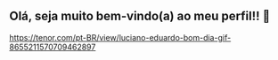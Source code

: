 ## Olá, seja muito bem-vindo(a) ao meu perfil!! 👋

https://tenor.com/pt-BR/view/luciano-eduardo-bom-dia-gif-8655211570709462897
